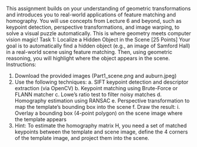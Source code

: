 This assignment builds on your understanding of geometric transformations
and introduces you to real-world applications of feature matching and
homography. You will use concepts from Lecture 6 and beyond, such as
keypoint detection, perspective transformations, and image warping, to solve
a visual puzzle automatically. This is where geometry meets computer vision
magic!
Task 1: Localize a Hidden Object in the Scene [25 Points]
Your goal is to automatically find a hidden object (e.g., an image of Samford
Hall) in a real-world scene using feature matching. Then, using geometric
reasoning, you will highlight where the object appears in the scene.
Instructions:
1. Download the provided images (Part1_scene.png and
auburn.jpeg)
2. Use the following techniques:
a. SIFT keypoint detection and descriptor extraction (via OpenCV)
b. Keypoint matching using Brute-Force or FLANN matcher
c. Lowe’s ratio test to filter noisy matches
d. Homography estimation using RANSAC
e. Perspective transformation to map the template’s bounding box
into the scene
f. Draw the result:
i. Overlay a bounding box (4-point polygon) on the scene
image where the template appears
3. Hint: To estimate the homography matrix H, you need a set of matched
keypoints between the template and scene image, define the 4 corners
of the template image, and project them into the scene.
